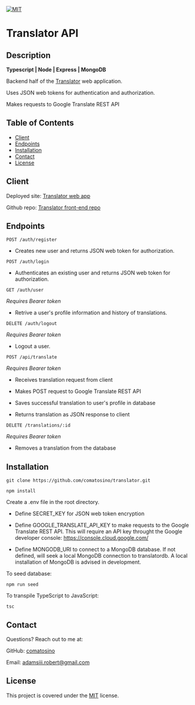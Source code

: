[![MIT](https://img.shields.io/badge/license-MIT-green)](https://opensource.org/licenses/MIT)

# Translator API

## Description

**Typescript | Node | Express | MongoDB**

Backend half of the [Translator](#client) web application.

Uses JSON web tokens for authentication and authorization.

Makes requests to Google Translate REST API

## Table of Contents

- [Client](#client)
- [Endpoints](#endpoints)
- [Installation](#installation)
- [Contact](#contact)
- [License](#license)

## Client

Deployed site: [Translator web app](https://traductora.herokuapp.com/)

Github repo: [Translator front-end repo](https://github.com/comatosino/translator)

## Endpoints

`POST /auth/register`

- Creates new user and returns JSON web token for authorization.

`POST /auth/login`

- Authenticates an existing user and returns JSON web token for authorization.

`GET /auth/user`

_Requires Bearer token_

- Retrive a user's profile information and history of translations.

`DELETE /auth/logout`

_Requires Bearer token_

- Logout a user.

`POST /api/translate`

_Requires Bearer token_

- Receives translation request from client

- Makes POST request to Google Translate REST API

- Saves successful translation to user's profile in database

- Returns translation as JSON response to client

`DELETE /translations/:id`

_Requires Bearer token_

- Removes a translation from the database

## Installation

`git clone https://github.com/comatosino/translator.git`

`npm install`

Create a .env file in the root directory.

- Define SECRET_KEY for JSON web token encryption

- Define GOOGLE_TRANSLATE_API_KEY to make requests to the Google Translate REST API. This will require an API key throught the Google developer console: https://console.cloud.google.com/

- Define MONGODB_URI to connect to a MongoDB database. If not defined, will seek a local MongoDB connection to translatordb. A local installation of MongoDB is advised in development.

To seed database:

`npm run seed`

To transpile TypeScript to JavaScript:

`tsc`

## Contact

Questions? Reach out to me at:

GitHub: [comatosino](https://github.com/comatosino)

Email: adamsiii.robert@gmail.com

## License

This project is covered under the [MIT](https://opensource.org/licenses/MIT) license.
